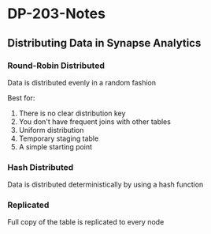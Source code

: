 # DP-203-Notes

## Distributing Data in Synapse Analytics

### Round-Robin Distributed

Data is distributed evenly in a random fashion

Best for: 
1) There is no clear distribution key
2) You don't have frequent joins with other tables
3) Uniform distribution 
4) Temporary staging table
5) A simple starting point

### Hash Distributed

Data is distributed deterministically by using a hash function

### Replicated

Full copy of the table is replicated to every node